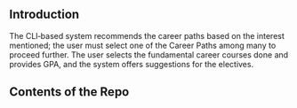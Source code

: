 ## Introduction

The CLI‑based system recommends the career paths based on the interest mentioned; the user must select one of the Career Paths among many to proceed further. The user selects the fundamental career courses done and provides GPA, and the system offers suggestions for the electives.

## Contents of the Repo

